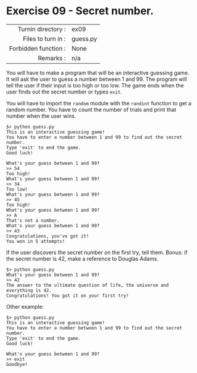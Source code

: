 # Exercise 09 - Secret number.

|                         |                    |
| -----------------------:| ------------------ |
|   Turnin directory :    |  ex09              |
|   Files to turn in :    |  guess.py          |
|   Forbidden function :  |  None              |
|   Remarks :             |  n/a               |

You will have to make a program that will be an interactive guessing game. It will ask the user to guess a number between 1 and 99. The program will tell the user if their input is too high or too low. The game ends when the user finds out the secret number or types `exit`.

You will have to import the `random` module with the `randint` function to get a random number. 
You have to count the number of trials and print that number when the user wins.


```console
$> python guess.py
This is an interactive guessing game!
You have to enter a number between 1 and 99 to find out the secret number.
Type 'exit' to end the game.
Good luck!

What's your guess between 1 and 99?
>> 54
Too high!
What's your guess between 1 and 99?
>> 34
Too low!
What's your guess between 1 and 99?
>> 45
Too high!
What's your guess between 1 and 99?
>> A
That's not a number.
What's your guess between 1 and 99?
>> 43
Congratulations, you've got it!
You won in 5 attempts!
```

If the user discovers the secret number on the first try, tell them.
Bonus: if the secret number is 42, make a reference to Douglas Adams.

```console
$> python guess.py
What's your guess between 1 and 99?
>> 42
The answer to the ultimate question of life, the universe and everything is 42.
Congratulations! You got it on your first try!
```

Other example:
```console
$> python guess.py
This is an interactive guessing game!
You have to enter a number between 1 and 99 to find out the secret number.
Type 'exit' to end the game.
Good luck!

What's your guess between 1 and 99?
>> exit
Goodbye!
```

